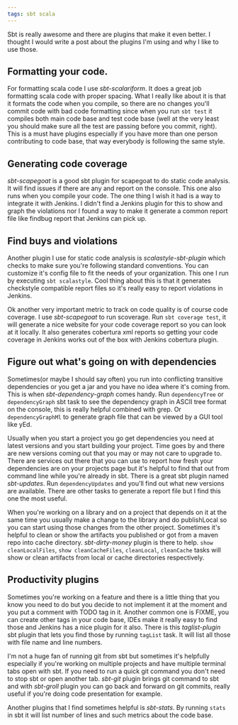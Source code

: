 ```yaml
---
tags: sbt scala
---
```


Sbt is really awesome and there are plugins that make it even better. I thought
I would write a post about the plugins I'm using and why I like to use those.

## Formatting your code.

For formatting scala code I use *sbt-scalariform*. It does a great job
formatting scala code with proper spacing. What I really like about it is that
it formats the code when you compile, so there are no changes you'll commit
code with bad code formatting since when you run ```sbt test``` it compiles
both main code base and test code base (well at the very least you should make
sure all the test are passing before you commit, right). This is a must have
plugins especially if you have more than one person contributing to code base,
that way everybody is following the same style.

## Generating code coverage

*sbt-scapegoat* is a good sbt plugin for scapegoat to do static code analysis.
It will find issues if there are any and report on the console. This one also
runs when you compile your code. The one thing I wish it had is a way to
integrate it with Jenkins. I didn't find a Jenkins plugin for this to show and
graph the violations nor I found a way to make it generate a common report file
like findbug report that Jenkins can pick up.

## Find buys and violations

Another plugin I use for static code analysis is *scalastyle-sbt-plugin* which
checks to make sure you're following standard conventions. You can customize
it's config file to fit the needs of your organization. This one I run by
executing ```sbt scalastyle```. Cool thing about this is that it generates
checkstyle compatible report files so it's really easy to report violations in
Jenkins.

Ok another very important metric to track on code quality is of course code
coverage. I use *sbt-scapegoat* to run scoverage. Run ```sbt coverage test```,
it will generate a nice website for your code coverage report so you can look at
it locally. It also generates cobertura xml reports so getting your code
coverage in Jenkins works out of the box with Jenkins cobertura plugin.

## Figure out what's going on with dependencies

Sometimes(or maybe I should say often) you run into conflicting transitive
dependencies or you get a jar and you have no idea where it's coming from.
This is when *sbt-dependency-graph* comes handy.
Run ```dependencyTree``` or ```dependencyGraph``` sbt task to see the dependency
graph in ASCII tree format on the console, this is really helpful combined
with grep. Or ```dependencyGraphMl``` to generate graph file that can be viewed
by a GUI tool like yEd.

Usually when you start a project you go get dependencies you need at
latest versions and you start building your project. Time goes by and there
are new versions coming out that you may or may not care to upgrade to.
There are services out there that you can use to
report how fresh your dependencies are on your projects page but it's helpful
to find that out from command line while you're already in sbt. There is a great
sbt plugin named *sbt-updates*. Run ```dependencyUpdates``` and you'll
find out what new versions are available. There are other tasks to generate
a report file but I find this one the most useful.

When you're working on a library and on a project that depends on it at the
same time you usually make a change to the library and do publishLocal so you
can start using those changes from the other project. Sometimes it's helpful to
clean or show the artifacts you published or got from a maven repo into cache
directory. *sbt-dirty-money* plugin is there to help.
```show cleanLocalFiles```, ```show cleanCacheFiles```, ```cleanLocal```,
```cleanCache``` tasks will show or clean artifacts from local or cache
directories respectively.

## Productivity plugins

Sometimes you're working on a feature and there is a little thing that you know
you need to do but you decide to not implement it at the moment and
you put a comment with TODO tag in it. Another common one is FIXME, you can
create other tags in your code base, IDEs make it really easy to find
those and Jenkins has a nice plugin for it also. There is this *taglist-plugin*
sbt plugin that lets you find those by running ```tagList``` task. It will list
all those with file name and line numbers.

I'm not a huge fan of running git from sbt but sometimes it's helpfully
especially if you're working on multiple projects and have multiple terminal
tabs open with sbt. If you need to run a quick git command you don't need to
stop sbt or open another tab. *sbt-git* plugin brings git command to sbt and 
with *sbt-groll* plugin you can go back and forward on git commits, really
useful if you're doing code presentation for example.

Another plugins that I find sometimes helpful is *sbt-stats*. By running
```stats``` in sbt it will list number of lines and such metrics about the
code base.
